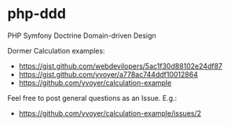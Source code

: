# php-ddd
PHP Symfony Doctrine Domain-driven Design

Dormer Calculation examples:
* https://gist.github.com/webdevilopers/5ac1f30d88102e24df87
* https://gist.github.com/yvoyer/a778ac744ddf10012864
* https://github.com/yvoyer/calculation-example

Feel free to post general questions as an Issue. E.g.:
* https://github.com/yvoyer/calculation-example/issues/2
